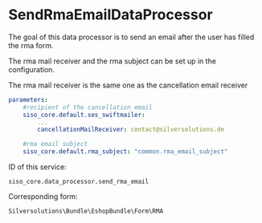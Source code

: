 # SendRmaEmailDataProcessor

The goal of this data processor is to send an email after the user has filled the rma form.

The rma mail receiver and the rma subject can be set up in the configuration.

The rma mail receiver is the same one as the cancellation email receiver

``` yaml
parameters:
    #recipient of the cancellation email
    siso_core.default.ses_swiftmailer:
        ...
        cancellationMailReceiver: contact@silversolutions.de

    #rma email subject
    siso_core.default.rma_subject: "common.rma_email_subject"
```

ID of this service:

`siso_core.data_processor.send_rma_email`

Corresponding form:

`Silversolutions\Bundle\EshopBundle\Form\RMA`
